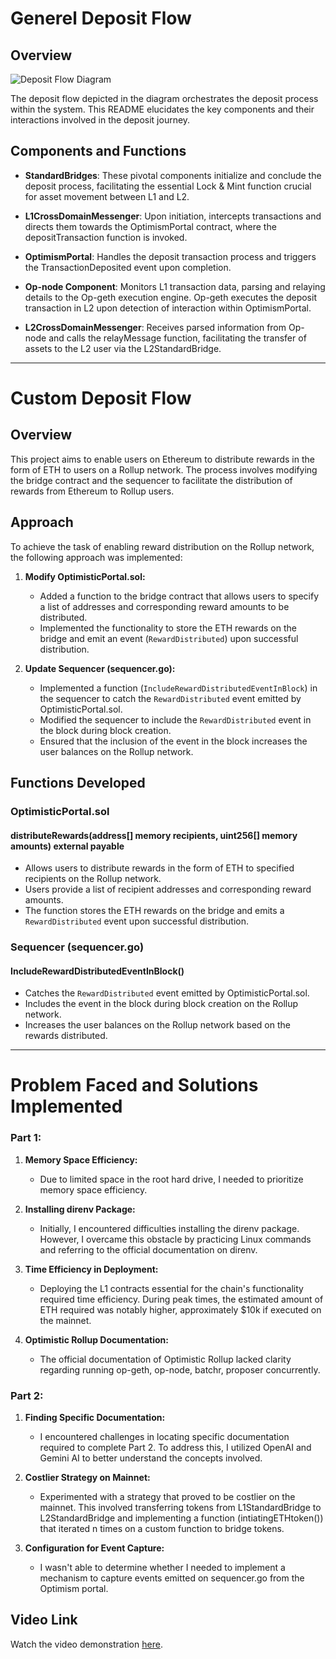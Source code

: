 # Generel Deposit Flow

## Overview

![Deposit Flow Diagram](https://www.alchemy.com/_next/image?url=https%3A%2F%2Fwww.datocms-assets.com%2F105223%2F1704208402-optimistic-rollup-architecture.png&w=1080&q=75)

The deposit flow depicted in the diagram orchestrates the deposit process within the system. This README elucidates the key components and their interactions involved in the deposit journey.

## Components and Functions

- **StandardBridges**: These pivotal components initialize and conclude the deposit process, facilitating the essential Lock & Mint function crucial for asset movement between L1 and L2.

- **L1CrossDomainMessenger**: Upon initiation, intercepts transactions and directs them towards the OptimismPortal contract, where the depositTransaction function is invoked.

- **OptimismPortal**: Handles the deposit transaction process and triggers the TransactionDeposited event upon completion.

- **Op-node Component**: Monitors L1 transaction data, parsing and relaying details to the Op-geth execution engine. Op-geth executes the deposit transaction in L2 upon detection of interaction within OptimismPortal.

- **L2CrossDomainMessenger**: Receives parsed information from Op-node and calls the relayMessage function, facilitating the transfer of assets to the L2 user via the L2StandardBridge.

---

# Custom Deposit Flow

## Overview

This project aims to enable users on Ethereum to distribute rewards in the form of ETH to users on a Rollup network. The process involves modifying the bridge contract and the sequencer to facilitate the distribution of rewards from Ethereum to Rollup users.

## Approach

To achieve the task of enabling reward distribution on the Rollup network, the following approach was implemented:

1. **Modify OptimisticPortal.sol:**
    - Added a function to the bridge contract that allows users to specify a list of addresses and corresponding reward amounts to be distributed.
    - Implemented the functionality to store the ETH rewards on the bridge and emit an event (`RewardDistributed`) upon successful distribution.

2. **Update Sequencer (sequencer.go):**
    - Implemented a function (`IncludeRewardDistributedEventInBlock`) in the sequencer to catch the `RewardDistributed` event emitted by OptimisticPortal.sol.
    - Modified the sequencer to include the `RewardDistributed` event in the block during block creation.
    - Ensured that the inclusion of the event in the block increases the user balances on the Rollup network.

## Functions Developed

### OptimisticPortal.sol

#### distributeRewards(address[] memory recipients, uint256[] memory amounts) external payable

- Allows users to distribute rewards in the form of ETH to specified recipients on the Rollup network.
- Users provide a list of recipient addresses and corresponding reward amounts.
- The function stores the ETH rewards on the bridge and emits a `RewardDistributed` event upon successful distribution.

### Sequencer (sequencer.go)

#### IncludeRewardDistributedEventInBlock()

- Catches the `RewardDistributed` event emitted by OptimisticPortal.sol.
- Includes the event in the block during block creation on the Rollup network.
- Increases the user balances on the Rollup network based on the rewards distributed.

---

# Problem Faced and Solutions Implemented

### Part 1:

1. **Memory Space Efficiency:**
   - Due to limited space in the root hard drive, I needed to prioritize memory space efficiency.
   
2. **Installing direnv Package:**
   - Initially, I encountered difficulties installing the direnv package. However, I overcame this obstacle by practicing Linux commands and referring to the official documentation on direnv.
   
3. **Time Efficiency in Deployment:**
   - Deploying the L1 contracts essential for the chain's functionality required time efficiency. During peak times, the estimated amount of ETH required was notably higher, approximately $10k if executed on the mainnet.
   
4. **Optimistic Rollup Documentation:**
   - The official documentation of Optimistic Rollup lacked clarity regarding running op-geth, op-node, batchr, proposer concurrently.

### Part 2:

1. **Finding Specific Documentation:**
   - I encountered challenges in locating specific documentation required to complete Part 2. To address this, I utilized OpenAI and Gemini AI to better understand the concepts involved.
   
2. **Costlier Strategy on Mainnet:**
   - Experimented with a strategy that proved to be costlier on the mainnet. This involved transferring tokens from L1StandardBridge to L2StandardBridge and implementing a function (intiatingETHtoken()) that iterated n times on a custom function to bridge tokens.
   
3. **Configuration for Event Capture:**
   - I wasn't able to determine whether I needed to implement a mechanism to capture events emitted on sequencer.go from the Optimism portal.

## Video Link

Watch the video demonstration [here](https://drive.google.com/drive/folders/1QfUPy319qjBe422QpUHvmg-YCYSJciGp?usp=sharing).
